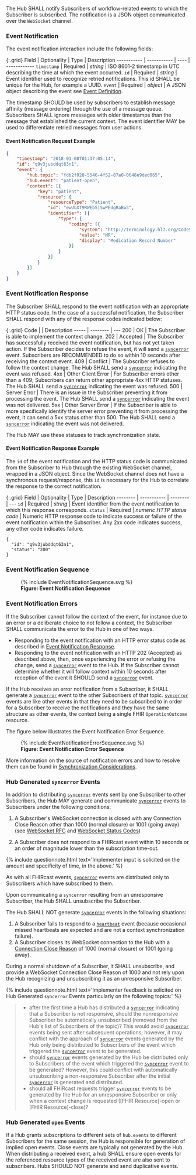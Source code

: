 The Hub SHALL notify Subscribers of workflow-related events to which the Subscriber is subscribed. The notification is a JSON object communicated over the `WebSocket` channel.

### Event Notification

The event notification interaction include the following fields:

{:.grid}
Field       | Optionality | Type | Description
----------- | ----------- | ---- | ------------
`timestamp` | Required    | *string* | ISO 8601-2 timestamp in UTC describing the time at which the event occurred.
`id`        | Required    | *string* | Event identifier used to recognize retried notifications. This id SHALL be unique for the Hub, for example a UUID.
`event`     | Required    | *object* | A JSON object describing the event see [Event Definition](2-3-Events.html).

The timestamp SHOULD be used by subscribers to establish message affinity (message ordering) through the use of a message queue. Subscribers SHALL ignore messages with older timestamps than the message that established the current context. The event identifier MAY be used to differentiate retried messages from user actions.

#### Event Notification Request Example

```json
{
	"timestamp": "2018-01-08T01:37:05.14",
	"id": "q9v3jubddqt63n1",
	"event": {
		"hub.topic": "fdb2f928-5546-4f52-87a0-0648e9ded065",
		"hub.event": "patient-open",
		"context": [{
			"key": "patient",
			"resource": {
				"resourceType": "Patient",
				"id": "ewUbXT9RWEbSj5wPEdgRaBw3",
				"identifier": [{
					"type": {
						"coding": [{
							"system": "http://terminology.hl7.org/CodeSystem/v2-0203",
							"value": "MR",
							"display": "Medication Record Number"
						}]
					}
				}]
			}
		}]
	}
}
```

### Event Notification Response

The Subscriber SHALL respond to the event notification with an appropriate HTTP status code. In the case of a successful notification, the Subscriber SHALL respond with any of the response codes indicated below:

{:.grid}
Code  |          | Description
----- | -------- | ---
200   | OK       | The Subscriber is able to implement the context change.
202   | Accepted | The Subscriber has successfully received the event notification, but has not yet taken action. If the Subscriber decides to refuse the event, it will send a [`syncerror`](3-2-1-syncerror.html) event. Subscribers are RECOMMENDED to do so within 10 seconds after receiving the context event.
409   | Conflict | The Subscriber refuses to follow the context change. The Hub SHALL send a [`syncerror`](3-2-1-syncerror.html) indicating the event was refused.
4xx   | Other Client Error | For Subscriber errors other than a 409; Subscribers can return other appropriate 4xx HTTP statuses. The Hub SHALL send a [`syncerror`](3-2-1-syncerror.html) indicating the event was refused.
500   | Server Error | There is an issue in the Subscriber preventing it from processing the event. The Hub SHALL send a [`syncerror`](3-2-1-syncerror.html) indicating the event was not delivered.
5xx   | Other Server Error | If the Subscriber is able to more specifically identify the server error preventing it from processing the event, it can send a 5xx status other than 500. The Hub SHALL send a [`syncerror`](3-2-1-syncerror.html) indicating the event was not delivered.

The Hub MAY use these statuses to track synchronization state.

#### Event Notification Response Example

The `id` of the event notification and the HTTP status code is communicated from the Subscriber to Hub through the existing WebSocket channel, wrapped in a JSON object. Since the WebSocket channel does not have a synchronous request/response, this `id` is necessary for the Hub to correlate the response to the correct notification.

{:.grid}
Field    | Optionality | Type     | Description
-------- | ----------- | -------- | ---
`id`     | Required    | *string* | Event identifier from the event notification to which this response corresponds.
`status` | Required    | *numeric HTTP status code* | Numeric HTTP response code to indicate success or failure of the event notification within the Subscriber. Any 2xx code indicates success, any other code indicates failure.

```text
{
  "id": "q9v3jubddqt63n1",
  "status": "200"
}
```

### Event Notification Sequence

<figure>
  {% include EventNotificationSequence.svg %}
  <figcaption><b>Figure: Event Notification Sequence</b></figcaption>
  <p></p>
</figure>

### Event Notification Errors

If the Subscriber cannot follow the context of the event, for instance due to an error or a deliberate choice to not follow a context, the Subscriber SHALL communicate the error to the Hub in one of two ways.

* Responding to the event notification with an HTTP error status code as described in [Event Notification Response](#event-notification-response).
* Responding to the event notification with an HTTP 202 (Accepted) as described above, then, once experiencing the error or refusing the change, send a [`syncerror`](3-2-1-syncerror.html) event to the Hub. If the Subscriber cannot determine whether it will follow context within 10 seconds after reception of the event it SHOULD send a [`syncerror`](3-2-1-syncerror.html) event.

If the Hub receives an error notification from a Subscriber, it SHALL generate a [`syncerror`](3-2-1-syncerror.html) event to the other Subscribers of that topic. [`syncerror`](3-2-1-syncerror.html) events are like other events in that they need to be subscribed to in order for a Subscriber to receive the notifications and they have the same structure as other events, the context being a single FHIR `OperationOutcome` resource.

The figure below illustrates the Event Notification Error Sequence.

<figure>
  {% include EventNotificationErrorSequence.svg %}
  <figcaption><b>Figure: Event Notification Error Sequence</b></figcaption>
  <p></p>
</figure>

More information on the source of notification errors and how to resolve them can be found in [Synchronization Considerations](4-2-syncconsiderations.html).

### Hub Generated `syncerror` Events

In addition to distributing [`syncerror`](3-2-1-syncerror.html) events sent by one Subscriber to other Subscribers, the Hub MAY generate and communicate [`syncerror`](3-2-1-syncerror.html) events to Subscribers under the following conditions: 

1. A Subscriber's WebSocket connection is closed with any Connection Close Reason other than 1000 (normal closure) or 1001 (going away) (see [WebSocket RFC](https://www.rfc-editor.org/rfc/rfc6455.html#section-7.1.6) and [WebSocket Status Codes](https://www.rfc-editor.org/rfc/rfc6455.html#section-7.4))

2. A Subscriber does not respond to a FHIRcast event within 10 seconds or an order of magnitude lower than the subscription time-out.

{% include questionnote.html text='Implementer input is solicited on the amount and specificity of time, in the above.' %}

 As with all FHIRcast events, [`syncerror`](3-2-1-syncerror.html) events are distributed only to Subscribers which have subscribed to them.

Upon communicating a `syncerror` resulting from an unresponsive Subscriber, the Hub SHALL unsubscribe the Subscriber.

The Hub SHALL NOT generate [`syncerror`](3-2-1-syncerror.html) events in the following situations:

1. A Subscriber fails to respond to a [`heartbeat`](3-2-2-heartbeat.html) event (because occasional missed heartbeats are expected and are not a context synchronization failure).
2. A Subscriber closes its WebSocket connection to the Hub with a [Connection Close Reason](https://www.rfc-editor.org/rfc/rfc6455.html#section-7.4.1) of 1000 (normal closure) or 1001 (going away).  

During a normal shutdown of a Subscriber, it SHALL unsubscribe, and provide a WebSocket Connection Close Reason of 1000 and not rely upon the Hub recognizing and unsubscribing it as an unresponsive Subscriber.

{% include questionnote.html text='Implementer feedback is solicited on Hub Generated `syncerror` Events particularly on the following topics:' %}

> * after the first time a Hub has distributed a [`syncerror`](3-2-1-syncerror.html) indicating that a Subscriber is not responsive, should the nonresponsive Subscriber be automatically unsubscribed (removed from the Hub's list of Subscribers of the topic)?  This would avoid [`syncerror`](3-2-1-syncerror.html) events being sent after subsequent operations; however, it may conflict with the approach of [`syncerror`](3-2-1-syncerror.html) events generated by the Hub only being distributed to Subscribers of the event which triggered the [`syncerror`](3-2-1-syncerror.html) event to be generated.
>* should [`syncerror`](3-2-1-syncerror.html) events generated by the Hub be distributed only to Subscribers of the event which triggered the [`syncerror`](3-2-1-syncerror.html) event to be generated?  However, this could conflict with automatically unsubscribing a non-responsive Subscriber after the initial [`syncerror`](3-2-1-syncerror.html) is generated and distributed.
>* should all FHIRcast requests trigger  [`syncerror`](3-2-1-syncerror.html) events to be generated by the Hub for an unresponsive Subscriber or only when a context change is requested ([FHIR Resource]-open or [FHIR Resource]-close)?

### Hub Generated `open` Events

If a Hub grants subscriptions to different sets of `hub.events` to different Subscribers for the same session, the Hub is responsible for generation of implied open events. Close events are typically not generated by the Hub.  When distributing a received event, a hub SHALL ensure open events for the referenced resource types of the received event are also sent to subscribers. Hubs SHOULD NOT generate and send duplicative events.
